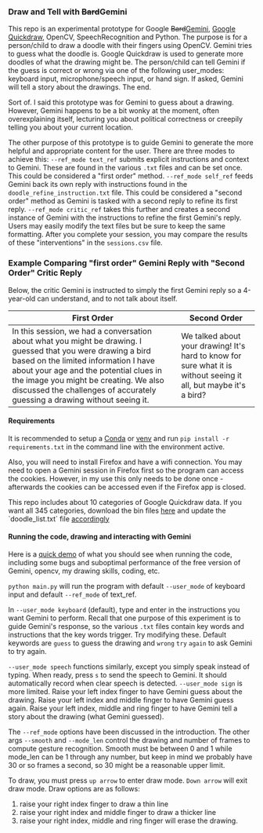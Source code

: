 ### Draw and Tell with ~~Bard~~Gemini

This repo is an experimental prototype for Google ~~Bard~~[Gemini](https://gemini.google.com/), [Google Quickdraw](https://quickdraw.withgoogle.com/), OpenCV, SpeechRecognition and Python. The purpose is for a person/child to draw a doodle with their fingers using OpenCV. Gemini tries to guess what the doodle is. Google Quickdraw is used to generate more doodles of what the drawing might be. The person/child can tell Gemini if the guess is correct or wrong via one of the following user_modes: keyboard input, microphone/speech input, or hand sign. If asked, Gemini will tell a story about the drawings. The end.

Sort of. I said this prototype was for Gemini to guess about a drawing. However, Gemini happens to be a bit wonky at the moment, often overexplaining itself, lecturing you about political correctness or creepily telling you about your current location. 

The other purpose of this prototype is to guide Gemini to generate the more helpful and appropriate content for the user. There are three modes to achieve this: `--ref_mode text_ref` submits explicit instructions and context to Gemini. These are found in the various `.txt` files and can be set once. This could be considered a "first order" method. `--ref_mode self_ref` feeds Gemini back its own reply with instructions found in the `doodle_refine_instruction.txt` file. This could be considered a "second order" method as Gemini is tasked with a second reply to refine its first reply. `--ref_mode critic_ref` takes this further and creates a second instance of Gemini with the instructions to refine the first Gemini's reply. Users may easily modify the text files but be sure to keep the same formatting. After you complete your session, you may compare the results of these "interventions" in the `sessions.csv` file.

### Example Comparing "first order" Gemini Reply with "Second Order" Critic Reply
Below, the critic Gemini is instructed to simply the first Gemini reply so a 4-year-old can understand, and to not talk about itself.

| First Order | Second Order |
| ----------- | ------------ |
| In this session, we had a conversation about what you might be drawing. I guessed that you were drawing a bird based on the limited information I have about your age and the potential clues in the image you might be creating.  We also discussed the challenges of accurately guessing a drawing without seeing it. | We talked about your drawing! It's hard to know for sure what it is without seeing it all, but maybe it's a bird? |


#### Requirements

It is recommended to setup a [Conda](https://conda.io/projects/conda/en/latest/user-guide/getting-started.html) or [venv](https://docs.python.org/3/library/venv.html#creating-virtual-environments) and run `pip install -r requirements.txt` in the command line with the environment active. 

Also, you will need to install Firefox and have a wifi connection. You may need to open a Gemini session in Firefox first so the program can access the cookies. However, in my use this only needs to be done once - afterwards the cookies can be accessed even if the Firefox app is closed. 

This repo includes about 10 categories of Google Quickdraw data. If you want all 345 categories, download the bin files [here](https://console.cloud.google.com/storage/browser/quickdraw_dataset/full;tab=objects?prefix=&forceOnObjectsSortingFiltering=false&pageState=(%22StorageObjectListTable%22:(%22f%22:%22%255B%255D%22))) and update the `doodle_list.txt` file [accordingly](https://raw.githubusercontent.com/googlecreativelab/quickdraw-dataset/master/categories.txt) 

#### Running the code, drawing and interacting with Gemini

Here is a [quick demo](https://youtu.be/vYItSylYNyE) of what you should see when running the code, including some bugs and suboptimal performance of the free version of Gemini, opencv, my drawing skills, coding, etc.

`python main.py` will run the program with default `--user_mode` of keyboard input and default `--ref_mode` of text_ref.

In `--user_mode keyboard` (default), type and enter in the instructions you want Gemini to perform. Recall that one purpose of this experiment is to guide Gemini's response, so the various `.txt` files contain key words and instructions that the key words trigger. Try modifying these. Default keywords are `guess` to guess the drawing and `wrong` `try` `again` to ask Gemini to try again.  

`--user_mode speech` functions similarly, except you simply speak instead of typing. When ready, press `s` to send the speech to Gemini. It should automatically record when clear speech is detected. `--user_mode sign` is more limited. Raise your left index finger to have Gemini guess about the drawing. Raise your left index and middle finger to have Gemini guess again. Raise your left index, middle and ring finger to have Gemini tell a story about the drawing (what Gemini guessed).

The `--ref_mode` options have been discussed in the introduction. The other args `--smooth` and `--mode_len` control the drawing and number of frames to compute gesture recognition. Smooth must be between 0 and 1 while mode_len can be 1 through any number, but keep in mind we probably have 30 or so frames a second, so 30 might be a reasonable upper limit. 

 To draw, you must press `up arrow` to enter draw mode. `Down arrow` will exit draw mode. Draw options are as follows:
1. raise your right index finger to draw a thin line 
2. raise your right index and middle finger to draw a thicker line 
3. raise your right index, middle and ring finger will erase the drawing. 



 


